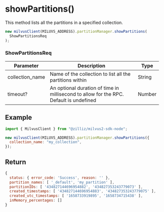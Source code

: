 # showPartitions()

This method lists all the partitions in a specified collection.

```javascript
new milvusClient(MILUVS_ADDRESS).partitionManager.showPartitions(
  ShowPartitionsReq
);
```

### ShowPartitionsReq

| Parameter       | Description                                                                            | Type   |
| --------------- | -------------------------------------------------------------------------------------- | ------ |
| collection_name | Name of the collection to list all the partitions within                               | String |
| timeout?        | An optional duration of time in millisecond to allow for the RPC. Default is undefined | Number |

## Example

```javascript
import { MilvusClient } from "@zilliz/milvus2-sdk-node";

new milvusClient(MILUVS_ADDRESS).partitionManager.showPartitions({
  collection_name: "my_collection",
});
```

## Return

```javascript
{
  status: { error_code: 'Success', reason: '' },
  partition_names: [ '_default', 'my_partition' ],
  partitionIDs: [ '434827144696954882', '434827353243779073' ],
  created_timestamps: [ '434827144696954883', '434827353243779075' ],
  created_utc_timestamps: [ '1658733919895', '1658734715438' ],
  inMemory_percentages: []
}
```
